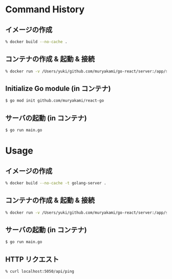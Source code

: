 # Command History

## イメージの作成
``` sh
% docker build --no-cache .
```

## コンテナの作成 & 起動 & 接続
``` sh
% docker run -v /Users/yuki/github.com/muryakami/go-react/server:/app/server -p 5050:8080 -it [IMAGE] bash
```

## Initialize Go module (in コンテナ)
``` sh
$ go mod init github.com/muryakami/react-go
```

## サーバの起動 (in コンテナ)
``` sh
$ go run main.go
```

# Usage

## イメージの作成
``` sh
% docker build --no-cache -t golang-server .
```

## コンテナの作成 & 起動 & 接続
``` sh
% docker run -v /Users/yuki/github.com/muryakami/go-react/server:/app/server -p 5050:8080 -it golang-server bash
```

## サーバの起動 (in コンテナ)
``` sh
$ go run main.go
```

## HTTP リクエスト
```
% curl localhost:5050/api/ping
```
